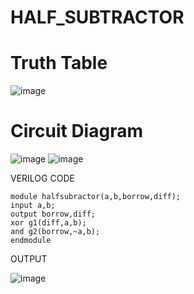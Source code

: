 # HALF_SUBTRACTOR
# Truth Table
![image](https://github.com/RESMIRNAIR/HALF_SUBTRACTOR/assets/154305926/d0d5980a-6bcf-4ede-a54e-6aae3fb5f5f2)
# Circuit Diagram
![image](https://github.com/RESMIRNAIR/HALF_SUBTRACTOR/assets/154305926/df70da69-5a12-4a0d-ab84-a98dad3f7e70)
![image](https://github.com/RESMIRNAIR/HALF_SUBTRACTOR/assets/154305926/2f2d6a4d-9eda-4165-8579-1d7490b5fe97)


VERILOG CODE
``````
module halfsubractor(a,b,borrow,diff);
input a,b;
output borrow,diff;
xor g1(diff,a,b);
and g2(borrow,~a,b);
endmodule
``````````````

OUTPUT

![image](https://github.com/YEMANTHKUMAR/HALF_SUBTRACTOR/assets/160569469/8b14c64f-a0c6-41fc-91e4-9879ca058040)


